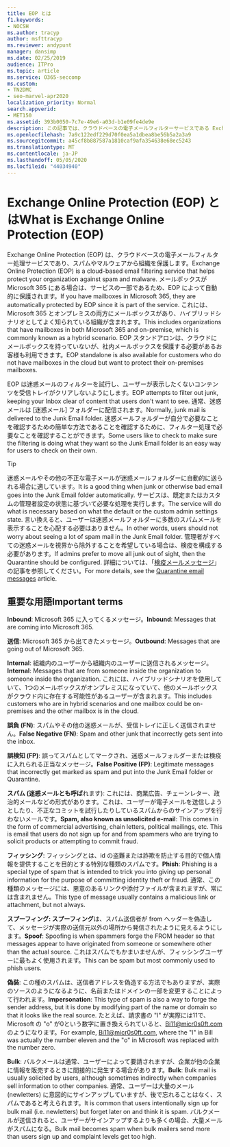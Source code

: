 ```yaml
---
title: EOP とは
f1.keywords:
- NOCSH
ms.author: tracyp
author: msfttracyp
ms.reviewer: andypunt
manager: dansimp
ms.date: 02/25/2019
audience: ITPro
ms.topic: article
ms.service: O365-seccomp
ms.custom:
- TN2DMC
- seo-marvel-apr2020
localization_priority: Normal
search.appverid:
- MET150
ms.assetid: 393b0050-7c7e-49e6-a03d-b1e09fe4de9e
description: この記事では、クラウドベースの電子メールフィルターサービスである Exchange Online Protection (EOP) について説明します。
ms.openlocfilehash: 7a9c122edf229d70f0ea5a1dbea8be56b5a2a3a9
ms.sourcegitcommit: a45cf8b887587a1810caf9afa354638e68ec5243
ms.translationtype: MT
ms.contentlocale: ja-JP
ms.lasthandoff: 05/05/2020
ms.locfileid: "44034940"
---
```

# <a name="what-is-exchange-online-protection-eop"></a><span data-ttu-id="c0a99-103">Exchange Online Protection (EOP) とは</span><span class="sxs-lookup"><span data-stu-id="c0a99-103">What is Exchange Online Protection (EOP)</span></span>

<span data-ttu-id="c0a99-104">Exchange Online Protection (EOP) は、クラウドベースの電子メールフィルター処理サービスであり、スパムやマルウェアから組織を保護します。</span><span class="sxs-lookup"><span data-stu-id="c0a99-104">Exchange Online Protection (EOP) is a cloud-based email filtering service that helps protect your organization against spam and malware.</span></span> <span data-ttu-id="c0a99-105">メールボックスが Microsoft 365 にある場合は、サービスの一部であるため、EOP によって自動的に保護されます。</span><span class="sxs-lookup"><span data-stu-id="c0a99-105">If you have mailboxes in Microsoft 365, they are automatically protected by EOP since it is part of the service.</span></span> <span data-ttu-id="c0a99-106">これには、Microsoft 365 とオンプレミスの両方にメールボックスがあり、ハイブリッドシナリオとしてよく知られている組織が含まれます。</span><span class="sxs-lookup"><span data-stu-id="c0a99-106">This includes organizations that have mailboxes in both Microsoft 365 and on-premise, which is commonly known as a hybrid scenario.</span></span> <span data-ttu-id="c0a99-107">EOP スタンドアロンは、クラウドにメールボックスを持っていないが、社内メールボックスを保護する必要があるお客様も利用できます。</span><span class="sxs-lookup"><span data-stu-id="c0a99-107">EOP standalone is also available for customers who do not have mailboxes in the cloud but want to protect their on-premises mailboxes.</span></span>

<span data-ttu-id="c0a99-108">EOP は迷惑メールのフィルターを試行し、ユーザーが表示したくないコンテンツを受信トレイがクリアしないようにします。</span><span class="sxs-lookup"><span data-stu-id="c0a99-108">EOP attempts to filter out junk, keeping your Inbox clear of content that users don't want to see.</span></span> <span data-ttu-id="c0a99-109">通常、迷惑メールは [迷惑メール] フォルダーに配信されます。</span><span class="sxs-lookup"><span data-stu-id="c0a99-109">Normally, junk mail is delivered to the Junk Email folder.</span></span> <span data-ttu-id="c0a99-110">迷惑メールフォルダーが自分で必要なことを確認するための簡単な方法であることを確認するために、フィルター処理で必要なことを確認することができます。</span><span class="sxs-lookup"><span data-stu-id="c0a99-110">Some users like to check to make sure the filtering is doing what they want so the Junk Email folder is an easy way for users to check on their own.</span></span>  

> [!TIP]
> <span data-ttu-id="c0a99-111">迷惑メールやその他の不正な電子メールが迷惑メールフォルダーに自動的に送られる場合に適しています。</span><span class="sxs-lookup"><span data-stu-id="c0a99-111">It is a good thing when junk or otherwise bad email goes into the Junk Email folder automatically.</span></span> <span data-ttu-id="c0a99-112">サービスは、既定またはカスタムの管理者設定の状態に基づいて必要な処理を実行します。</span><span class="sxs-lookup"><span data-stu-id="c0a99-112">The service will do what is necessary based on what the default or the custom admin settings state.</span></span> <span data-ttu-id="c0a99-113">言い換えると、ユーザーは迷惑メールフォルダーに多数のスパムメールを表示することを心配する必要はありません。</span><span class="sxs-lookup"><span data-stu-id="c0a99-113">In other words, users should not worry about seeing a lot of spam mail in the Junk Email folder.</span></span> <span data-ttu-id="c0a99-114">管理者がすべての迷惑メールを視界から除外することを希望している場合は、検疫を構成する必要があります。</span><span class="sxs-lookup"><span data-stu-id="c0a99-114">If admins prefer to move all junk out of sight, then the Quarantine should be configured.</span></span> <span data-ttu-id="c0a99-115">詳細については、「[検疫メールメッセージ](quarantine-email-messages.md)」の記事を参照してください。</span><span class="sxs-lookup"><span data-stu-id="c0a99-115">For more details, see the [Quarantine email messages](quarantine-email-messages.md) article.</span></span>

## <a name="important-terms"></a><span data-ttu-id="c0a99-116">重要な用語</span><span class="sxs-lookup"><span data-stu-id="c0a99-116">Important terms</span></span>

<span data-ttu-id="c0a99-117">**Inbound**: Microsoft 365 に入ってくるメッセージ。</span><span class="sxs-lookup"><span data-stu-id="c0a99-117">**Inbound**: Messages that are coming into Microsoft 365.</span></span>

<span data-ttu-id="c0a99-118">**送信**: Microsoft 365 から出てきたメッセージ。</span><span class="sxs-lookup"><span data-stu-id="c0a99-118">**Outbound**: Messages that are going out of Microsoft 365.</span></span>

<span data-ttu-id="c0a99-119">**Internal**: 組織内のユーザーから組織内のユーザーに送信されるメッセージ。</span><span class="sxs-lookup"><span data-stu-id="c0a99-119">**Internal**: Messages that are from someone inside the organization to someone inside the organization.</span></span> <span data-ttu-id="c0a99-120">これには、ハイブリッドシナリオを使用していて、1つのメールボックスがオンプレミスになっていて、他のメールボックスがクラウド内に存在する可能性があるユーザーが含まれます。</span><span class="sxs-lookup"><span data-stu-id="c0a99-120">This includes customers who are in hybrid scenarios and one mailbox could be on-premises and the other mailbox is in the cloud.</span></span>

<span data-ttu-id="c0a99-121">**誤負 (FN)**: スパムやその他の迷惑メールが、受信トレイに正しく送信されません。</span><span class="sxs-lookup"><span data-stu-id="c0a99-121">**False Negative (FN)**: Spam and other junk that incorrectly gets sent into the inbox.</span></span>

<span data-ttu-id="c0a99-122">**誤検知 (FP)**: 誤ってスパムとしてマークされ、迷惑メールフォルダーまたは検疫に入れられる正当なメッセージ。</span><span class="sxs-lookup"><span data-stu-id="c0a99-122">**False Positive (FP)**: Legitimate messages that incorrectly get marked as spam and put into the Junk Email folder or Quarantine.</span></span>

<span data-ttu-id="c0a99-123">**スパム (迷惑メールとも呼ば**れます): これには、商業広告、チェーンレター、政治的メールなどの形式があります。これは、ユーザーが電子メールを送信しようとしたり、不正なコミットを試行したりしているスパムからのサインアップを行わないメールです。</span><span class="sxs-lookup"><span data-stu-id="c0a99-123">**Spam, also known as unsolicited e-mail**: This comes in the form of commercial advertising, chain letters, political mailings, etc. This is email that users do not sign up for and from spammers who are trying to solicit products or attempting to commit fraud.</span></span>

<span data-ttu-id="c0a99-124">**フィッシング**: フィッシングとは、id の盗難または詐欺を防止する目的で個人情報を提供することを目的とする特別な種類のスパムです。</span><span class="sxs-lookup"><span data-stu-id="c0a99-124">**Phish**: Phishing is a special type of spam that is intended to trick you into giving up personal information for the purpose of committing identity theft or fraud.</span></span> <span data-ttu-id="c0a99-125">通常、この種類のメッセージには、悪意のあるリンクや添付ファイルが含まれますが、常には含まれません。</span><span class="sxs-lookup"><span data-stu-id="c0a99-125">This type of message usually contains a malicious link or attachment, but not always.</span></span>

<span data-ttu-id="c0a99-126">**スプーフィング: スプーフィング**は、スパム送信者が from ヘッダーを偽造して、メッセージが実際の送信元以外の場所から発信されたように見えるようにします。</span><span class="sxs-lookup"><span data-stu-id="c0a99-126">**Spoof**: Spoofing is when spammers forge the FROM header so that messages appear to have originated from someone or somewhere other than the actual source.</span></span> <span data-ttu-id="c0a99-127">これはスパムでもかまいませんが、フィッシングユーザーに最もよく使用されます。</span><span class="sxs-lookup"><span data-stu-id="c0a99-127">This can be spam but most commonly used to phish users.</span></span>

<span data-ttu-id="c0a99-128">**偽装**: この種のスパムは、送信者アドレスを偽造する方法でもありますが、実際のソースのようになるように、名前またはドメインの一部を変更することによって行われます。</span><span class="sxs-lookup"><span data-stu-id="c0a99-128">**Impersonation**: This type of spam is also a way to forge the sender address, but it is done by modifying part of the name or domain so that it looks like the real source.</span></span> <span data-ttu-id="c0a99-129">たとえば、請求書の "l" が実際には11で、Microsoft の "o" が0という数字に置き換えられていると、Bi11@micr0s0ft.com のようになります。</span><span class="sxs-lookup"><span data-stu-id="c0a99-129">For example, Bi11@micr0s0ft.com, where the "l" in Bill was actually the number eleven and the "o" in Microsoft was replaced with the number zero.</span></span>

<span data-ttu-id="c0a99-130">**Bulk**: バルクメールは通常、ユーザーによって要請されますが、企業が他の企業に情報を販売するときに間接的に発生する場合があります。</span><span class="sxs-lookup"><span data-stu-id="c0a99-130">**Bulk**: Bulk mail is usually solicited by users, although sometimes indirectly when companies sell information to other companies.</span></span> <span data-ttu-id="c0a99-131">通常、ユーザーは大量のメール (newletters) に意図的にサインアップしていますが、後で忘れることはなく、スパムであると考えられます。</span><span class="sxs-lookup"><span data-stu-id="c0a99-131">It is common that users intentionally sign up for bulk mail (i.e. newletters) but forget later on and think it is spam.</span></span> <span data-ttu-id="c0a99-132">バルクメールが送信されると、ユーザーがサインアップするよりも多くの場合、大量メールがスパムになる。</span><span class="sxs-lookup"><span data-stu-id="c0a99-132">Bulk mail becomes spam when bulk mailers send more than users sign up and complaint levels get too high.</span></span>
